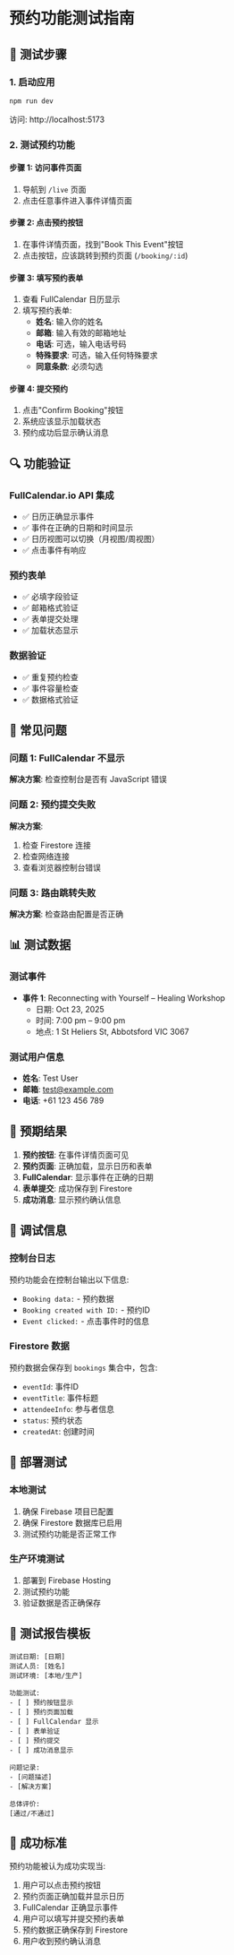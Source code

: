 # 预约功能测试指南

## 🧪 测试步骤

### 1. 启动应用
```bash
npm run dev
```
访问: http://localhost:5173

### 2. 测试预约功能

#### 步骤 1: 访问事件页面
1. 导航到 `/live` 页面
2. 点击任意事件进入事件详情页面

#### 步骤 2: 点击预约按钮
1. 在事件详情页面，找到"Book This Event"按钮
2. 点击按钮，应该跳转到预约页面 (`/booking/:id`)

#### 步骤 3: 填写预约表单
1. 查看 FullCalendar 日历显示
2. 填写预约表单:
   - **姓名**: 输入你的姓名
   - **邮箱**: 输入有效的邮箱地址
   - **电话**: 可选，输入电话号码
   - **特殊要求**: 可选，输入任何特殊要求
   - **同意条款**: 必须勾选

#### 步骤 4: 提交预约
1. 点击"Confirm Booking"按钮
2. 系统应该显示加载状态
3. 预约成功后显示确认消息

## 🔍 功能验证

### FullCalendar.io API 集成
- ✅ 日历正确显示事件
- ✅ 事件在正确的日期和时间显示
- ✅ 日历视图可以切换（月视图/周视图）
- ✅ 点击事件有响应

### 预约表单
- ✅ 必填字段验证
- ✅ 邮箱格式验证
- ✅ 表单提交处理
- ✅ 加载状态显示

### 数据验证
- ✅ 重复预约检查
- ✅ 事件容量检查
- ✅ 数据格式验证

## 🐛 常见问题

### 问题 1: FullCalendar 不显示
**解决方案**: 检查控制台是否有 JavaScript 错误

### 问题 2: 预约提交失败
**解决方案**: 
1. 检查 Firestore 连接
2. 检查网络连接
3. 查看浏览器控制台错误

### 问题 3: 路由跳转失败
**解决方案**: 检查路由配置是否正确

## 📊 测试数据

### 测试事件
- **事件 1**: Reconnecting with Yourself – Healing Workshop
  - 日期: Oct 23, 2025
  - 时间: 7:00 pm – 9:00 pm
  - 地点: 1 St Heliers St, Abbotsford VIC 3067

### 测试用户信息
- **姓名**: Test User
- **邮箱**: test@example.com
- **电话**: +61 123 456 789

## 🎯 预期结果

1. **预约按钮**: 在事件详情页面可见
2. **预约页面**: 正确加载，显示日历和表单
3. **FullCalendar**: 显示事件在正确的日期
4. **表单提交**: 成功保存到 Firestore
5. **成功消息**: 显示预约确认信息

## 🔧 调试信息

### 控制台日志
预约功能会在控制台输出以下信息:
- `Booking data:` - 预约数据
- `Booking created with ID:` - 预约ID
- `Event clicked:` - 点击事件时的信息

### Firestore 数据
预约数据会保存到 `bookings` 集合中，包含:
- `eventId`: 事件ID
- `eventTitle`: 事件标题
- `attendeeInfo`: 参与者信息
- `status`: 预约状态
- `createdAt`: 创建时间

## 🚀 部署测试

### 本地测试
1. 确保 Firebase 项目已配置
2. 确保 Firestore 数据库已启用
3. 测试预约功能是否正常工作

### 生产环境测试
1. 部署到 Firebase Hosting
2. 测试预约功能
3. 验证数据是否正确保存

## 📝 测试报告模板

```
测试日期: [日期]
测试人员: [姓名]
测试环境: [本地/生产]

功能测试:
- [ ] 预约按钮显示
- [ ] 预约页面加载
- [ ] FullCalendar 显示
- [ ] 表单验证
- [ ] 预约提交
- [ ] 成功消息显示

问题记录:
- [问题描述]
- [解决方案]

总体评价:
[通过/不通过]
```

## 🎉 成功标准

预约功能被认为成功实现当:
1. 用户可以点击预约按钮
2. 预约页面正确加载并显示日历
3. FullCalendar 正确显示事件
4. 用户可以填写并提交预约表单
5. 预约数据正确保存到 Firestore
6. 用户收到预约确认消息

